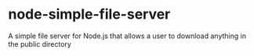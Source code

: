 node-simple-file-server
=======================

A simple file server for Node.js that allows a user to download anything in the public directory
